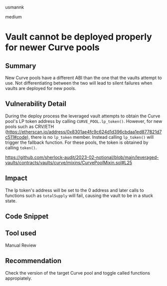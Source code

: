 usmannk

medium

# Vault cannot be deployed properly for newer Curve pools

## Summary

New Curve pools have a different ABI than the one that the vaults attempt to use. Not differentiating between the two will lead to silent failures when vaults are deployed for new pools.

## Vulnerability Detail

During the deploy process the leveraged vault attempts to obtain the Curve pool's LP token address by calling `CURVE_POOL.lp_token()`. However, for new pools such as CRV/ETH (https://etherscan.io/address/0x8301ae4fc9c624d1d396cbdaa1ed877821d7c511#code), there is no `lp_token` member. Instead calling `lp_token()` will trigger the fallback function. For these pools, the token is obtained by calling `token()`.

https://github.com/sherlock-audit/2023-02-notional/blob/main/leveraged-vaults/contracts/vaults/curve/mixins/CurvePoolMixin.sol#L25

## Impact

The lp token's address will be set to the 0 address and later calls to functions such as `totalSupply` will fail, causing the vault to be in a stuck state.

## Code Snippet

## Tool used

Manual Review

## Recommendation

Check the version of the target Curve pool and toggle called functions appropiately.